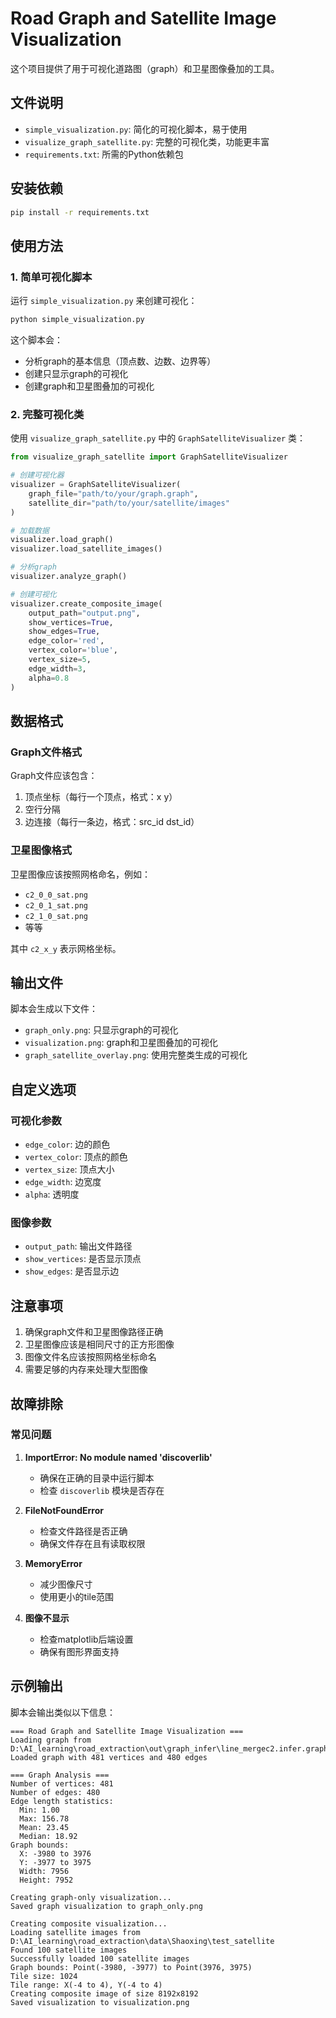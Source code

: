 # Road Graph and Satellite Image Visualization

这个项目提供了用于可视化道路图（graph）和卫星图像叠加的工具。

## 文件说明

- `simple_visualization.py`: 简化的可视化脚本，易于使用
- `visualize_graph_satellite.py`: 完整的可视化类，功能更丰富
- `requirements.txt`: 所需的Python依赖包

## 安装依赖

```bash
pip install -r requirements.txt
```

## 使用方法

### 1. 简单可视化脚本

运行 `simple_visualization.py` 来创建可视化：

```bash
python simple_visualization.py
```

这个脚本会：
- 分析graph的基本信息（顶点数、边数、边界等）
- 创建只显示graph的可视化
- 创建graph和卫星图叠加的可视化

### 2. 完整可视化类

使用 `visualize_graph_satellite.py` 中的 `GraphSatelliteVisualizer` 类：

```python
from visualize_graph_satellite import GraphSatelliteVisualizer

# 创建可视化器
visualizer = GraphSatelliteVisualizer(
    graph_file="path/to/your/graph.graph",
    satellite_dir="path/to/your/satellite/images"
)

# 加载数据
visualizer.load_graph()
visualizer.load_satellite_images()

# 分析graph
visualizer.analyze_graph()

# 创建可视化
visualizer.create_composite_image(
    output_path="output.png",
    show_vertices=True,
    show_edges=True,
    edge_color='red',
    vertex_color='blue',
    vertex_size=5,
    edge_width=3,
    alpha=0.8
)
```

## 数据格式

### Graph文件格式
Graph文件应该包含：
1. 顶点坐标（每行一个顶点，格式：x y）
2. 空行分隔
3. 边连接（每行一条边，格式：src_id dst_id）

### 卫星图像格式
卫星图像应该按照网格命名，例如：
- `c2_0_0_sat.png`
- `c2_0_1_sat.png`
- `c2_1_0_sat.png`
- 等等

其中 `c2_x_y` 表示网格坐标。

## 输出文件

脚本会生成以下文件：
- `graph_only.png`: 只显示graph的可视化
- `visualization.png`: graph和卫星图叠加的可视化
- `graph_satellite_overlay.png`: 使用完整类生成的可视化

## 自定义选项

### 可视化参数
- `edge_color`: 边的颜色
- `vertex_color`: 顶点的颜色
- `vertex_size`: 顶点大小
- `edge_width`: 边宽度
- `alpha`: 透明度

### 图像参数
- `output_path`: 输出文件路径
- `show_vertices`: 是否显示顶点
- `show_edges`: 是否显示边

## 注意事项

1. 确保graph文件和卫星图像路径正确
2. 卫星图像应该是相同尺寸的正方形图像
3. 图像文件名应该按照网格坐标命名
4. 需要足够的内存来处理大型图像

## 故障排除

### 常见问题

1. **ImportError: No module named 'discoverlib'**
   - 确保在正确的目录中运行脚本
   - 检查 `discoverlib` 模块是否存在

2. **FileNotFoundError**
   - 检查文件路径是否正确
   - 确保文件存在且有读取权限

3. **MemoryError**
   - 减少图像尺寸
   - 使用更小的tile范围

4. **图像不显示**
   - 检查matplotlib后端设置
   - 确保有图形界面支持

## 示例输出

脚本会输出类似以下信息：

```
=== Road Graph and Satellite Image Visualization ===
Loading graph from D:\AI_learning\road_extraction\out\graph_infer\line_mergec2.infer.graph
Loaded graph with 481 vertices and 480 edges

=== Graph Analysis ===
Number of vertices: 481
Number of edges: 480
Edge length statistics:
  Min: 1.00
  Max: 156.78
  Mean: 23.45
  Median: 18.92
Graph bounds:
  X: -3980 to 3976
  Y: -3977 to 3975
  Width: 7956
  Height: 7952

Creating graph-only visualization...
Saved graph visualization to graph_only.png

Creating composite visualization...
Loading satellite images from D:\AI_learning\road_extraction\data\Shaoxing\test_satellite
Found 100 satellite images
Successfully loaded 100 satellite images
Graph bounds: Point(-3980, -3977) to Point(3976, 3975)
Tile size: 1024
Tile range: X(-4 to 4), Y(-4 to 4)
Creating composite image of size 8192x8192
Saved visualization to visualization.png
``` 